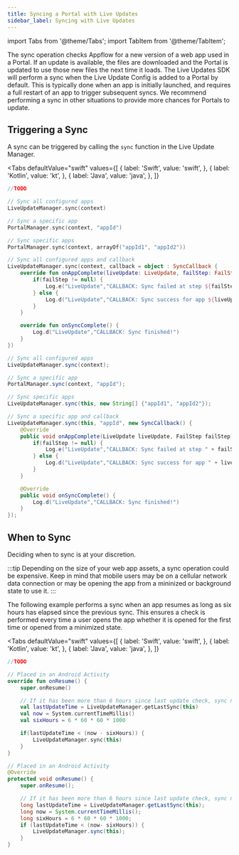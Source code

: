 ```yaml
---
title: Syncing a Portal with Live Updates
sidebar_label: Syncing with Live Updates
---
```


import Tabs from '@theme/Tabs';
import TabItem from '@theme/TabItem';

The sync operation checks Appflow for a new version of a web app used in a Portal. If an update is available, the files are downloaded and the Portal is updated to use those new files the next time it loads. The Live Updates SDK will perform a sync when the Live Update Config is added to a Portal by default. This is typically done when an app is initially launched, and requires a full restart of an app to trigger subsequent syncs. We recommend performing a sync in other situations to provide more chances for Portals to update.

## Triggering a Sync

A sync can be triggered by calling the `sync` function in the Live Update Manager.

<Tabs
    defaultValue="swift" 
    values={[
        { label: 'Swift', value: 'swift', },
        { label: 'Kotlin', value: 'kt', },
        { label: 'Java', value: 'java', },
    ]}
>
<TabItem value="swift">

```swift
//TODO
```

</TabItem>

<TabItem value="kt">

```kotlin
// Sync all configured apps
LiveUpdateManager.sync(context)

// Sync a specific app
PortalManager.sync(context, "appId")

// Sync specific apps
PortalManager.sync(context, arrayOf("appId1", "appId2"))

// Sync all configured apps and callback
LiveUpdateManager.sync(context, callback = object : SyncCallback {
    override fun onAppComplete(liveUpdate: LiveUpdate, failStep: FailStep?) {
        if(failStep != null) {
            Log.e("LiveUpdate","CALLBACK: Sync failed at step ${failStep.name} for app ${liveUpdate.appId}!")
        } else {
            Log.d("LiveUpdate","CALLBACK: Sync success for app ${liveUpdate.appId}!")
        }
    }

    override fun onSyncComplete() {
        Log.d("LiveUpdate","CALLBACK: Sync finished!")
    }
})
```

</TabItem>

<TabItem value="java">

```java
// Sync all configured apps
LiveUpdateManager.sync(context);

// Sync a specific app
PortalManager.sync(context, "appId");

// Sync specific apps
LiveUpdateManager.sync(this, new String[] {"appId1", "appId2"});

// Sync a specific app and callback
LiveUpdateManager.sync(this, "appId", new SyncCallback() {
    @Override
    public void onAppComplete(LiveUpdate liveUpdate, FailStep failStep) {
        if(failStep != null) {
            Log.e("LiveUpdate","CALLBACK: Sync failed at step " + failStep.name + " for app " + liveUpdate.appId + "!");
        } else {
            Log.d("LiveUpdate","CALLBACK: Sync success for app " + liveUpdate.appId + "!");
        }
    }

    @Override
    public void onSyncComplete() {
        Log.d("LiveUpdate","CALLBACK: Sync finished!")
    }
});
```

</TabItem>

</Tabs>

## When to Sync

Deciding when to sync is at your discretion.

:::tip
Depending on the size of your web app assets, a sync operation could be expensive. Keep in mind that mobile users may be on a cellular network data connection or may be opening the app from a mininized or background state to use it.
:::

The following example performs a sync when an app resumes as long as six hours has elapsed since the previous sync. This ensures a check is performed every time a user opens the app whether it is opened for the first time or opened from a minimized state.

<Tabs
    defaultValue="swift" 
    values={[
        { label: 'Swift', value: 'swift', },
        { label: 'Kotlin', value: 'kt', },
        { label: 'Java', value: 'java', },
    ]}
>
<TabItem value="swift">

```swift
//TODO
```

</TabItem>

<TabItem value="kt">

```kotlin
// Placed in an Android Activity
override fun onResume() {
    super.onResume()

    // If it has been more than 6 hours since last update check, sync now.
    val lastUpdateTime = LiveUpdateManager.getLastSync(this)
    val now = System.currentTimeMillis()
    val sixHours = 6 * 60 * 60 * 1000

    if(lastUpdateTime < (now - sixHours)) {
        LiveUpdateManager.sync(this)
    }
}
```

</TabItem>

<TabItem value="java">

```java
// Placed in an Android Activity
@Override
protected void onResume() {
    super.onResume();

    // If it has been more than 6 hours since last update check, sync now.
    long lastUpdateTime = LiveUpdateManager.getLastSync(this);
    long now = System.currentTimeMillis();
    long sixHours = 6 * 60 * 60 * 1000;
    if (lastUpdateTime < (now- sixHours)) {
        LiveUpdateManager.sync(this);
    }
}
```

</TabItem>

</Tabs>
